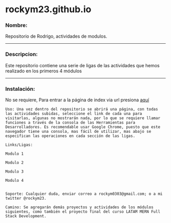 # rockym23.github.io


###    Nombre:
Repositorio de Rodrigo, actividades de modulos.

***

###    Descripcion:

Este repositorio contiene una serie de ligas de las actividades que hemos realizado en los primeros 4 módulos

***

###  Instalación: 

No se requiere, Para entrar a la página de index via url presiona [aquí](https://rockym23.github.io/)

    Uso: Una vez dentro del repositorio se abrirá una página, con todas las actividades subidas, seleccione el link de cada una para visitarlas, algunas no mostrarán nada, por lo que se requiere llamar funciones a través de la consola de las Herramientas para Desarrolladores. Es recomendable usar Google Chrome, puesto que este navegador tiene una consola, mas fácil de utilizar, mas abajo se especifican las operaciones en cada sección de las ligas.

    Links/Ligas:
    
    Modulo 1
    
    Modulo 2
    
    Modulo 3
    
    Modulo 4


    Soporte: Cualquier duda, enviar correo a rockym0303@gmail.com; o a mi twitter @rockym23.

    Camino: Se agregarán demás proyectos y actividades de los módulos siguientes, como también el proyecto final del curso LATAM MERN Full Stack Development.
